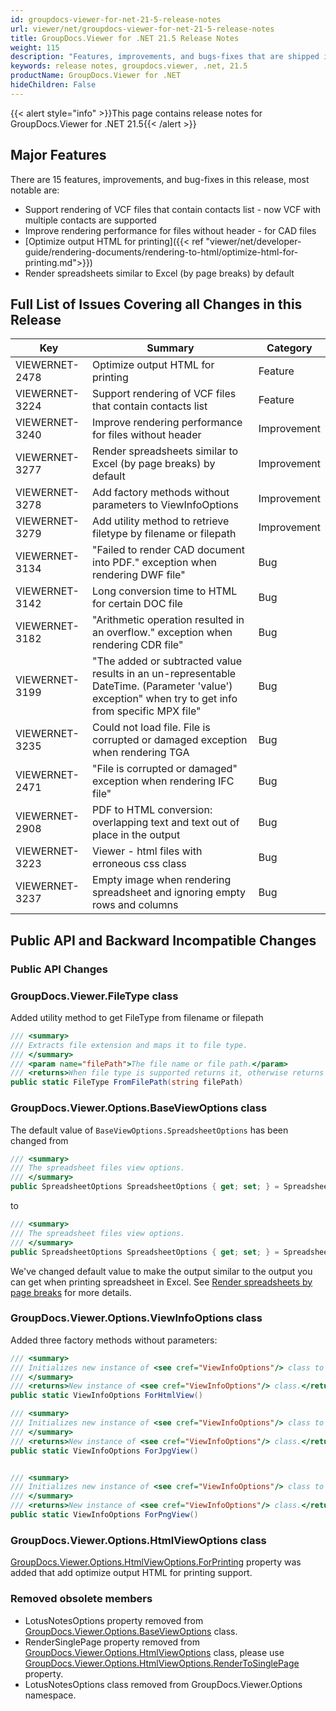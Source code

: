```yaml
---
id: groupdocs-viewer-for-net-21-5-release-notes
url: viewer/net/groupdocs-viewer-for-net-21-5-release-notes
title: GroupDocs.Viewer for .NET 21.5 Release Notes
weight: 115
description: "Features, improvements, and bugs-fixes that are shipped in GroupDocs.Viewer for .NET 21.5"
keywords: release notes, groupdocs.viewer, .net, 21.5
productName: GroupDocs.Viewer for .NET
hideChildren: False
---
```

{{< alert style="info" >}}This page contains release notes for GroupDocs.Viewer for .NET 21.5{{< /alert >}}

## Major Features

There are 15 features, improvements, and bug-fixes in this release, most notable are:

* Support rendering of VCF files that contain contacts list - now VCF with multiple contacts are supported
* Improve rendering performance for files without header - for CAD files
* [Optimize output HTML for printing]({{< ref "viewer/net/developer-guide/rendering-documents/rendering-to-html/optimize-html-for-printing.md">}})
* Render spreadsheets similar to Excel (by page breaks) by default

## Full List of Issues Covering all Changes in this Release

| Key | Summary | Category |
| --- | --- | --- |
|VIEWERNET-2478|Optimize output HTML for printing|Feature|
|VIEWERNET-3224|Support rendering of VCF files that contain contacts list|Feature|
|VIEWERNET-3240|Improve rendering performance for files without header|Improvement|
|VIEWERNET-3277|Render spreadsheets similar to Excel (by page breaks) by default|Improvement|
|VIEWERNET-3278|Add factory methods without parameters to ViewInfoOptions|Improvement|
|VIEWERNET-3279|Add utility method to retrieve filetype by filename or filepath|Improvement|
|VIEWERNET-3134|"Failed to render CAD document into PDF." exception when rendering DWF file"|Bug|
|VIEWERNET-3142|Long conversion time to HTML for certain DOC file|Bug|
|VIEWERNET-3182|"Arithmetic operation resulted in an overflow." exception when rendering CDR file"|Bug|
|VIEWERNET-3199|"The added or subtracted value results in an un-representable DateTime. (Parameter 'value') exception" when try to get info from specific MPX file"|Bug|
|VIEWERNET-3235|Could not load file. File is corrupted or damaged exception when rendering TGA|Bug|
|VIEWERNET-2471|"File is corrupted or damaged" exception when rendering IFC file"|Bug|
|VIEWERNET-2908|PDF to HTML conversion: overlapping text and text out of place in the output|Bug|
|VIEWERNET-3223|Viewer - html files with erroneous css class|Bug|
|VIEWERNET-3237|Empty image when rendering spreadsheet and ignoring empty rows and columns|Bug|

## Public API and Backward Incompatible Changes

### Public API Changes

### GroupDocs.Viewer.FileType class

Added utility method to get FileType from filename or filepath

```cs
/// <summary>
/// Extracts file extension and maps it to file type.
/// </summary>
/// <param name="filePath">The file name or file path.</param>
/// <returns>When file type is supported returns it, otherwise returns default <see cref="Unknown"/> file type.</returns>
public static FileType FromFilePath(string filePath)
```

### GroupDocs.Viewer.Options.BaseViewOptions class

The default value of `BaseViewOptions.SpreadsheetOptions` has been changed from

```cs
/// <summary>
/// The spreadsheet files view options.
/// </summary>
public SpreadsheetOptions SpreadsheetOptions { get; set; } = SpreadsheetOptions.ForSplitSheetIntoPages(40);
```

to

```cs
/// <summary>
/// The spreadsheet files view options.
/// </summary>
public SpreadsheetOptions SpreadsheetOptions { get; set; } = SpreadsheetOptions.ForRenderingByPageBreaks();
```

We've changed default value to make the output similar to the output you can get when printing spreadsheet in Excel. See [Render spreadsheets by page breaks](https://docs.groupdocs.com/viewer/net/render-spreadsheets-by-page-breaks/) for more details.

### GroupDocs.Viewer.Options.ViewInfoOptions class

Added three factory methods without parameters:

```cs
/// <summary>
/// Initializes new instance of <see cref="ViewInfoOptions"/> class to retrieve information about view when rendering into HTML.
/// </summary>
/// <returns>New instance of <see cref="ViewInfoOptions"/> class.</returns>
public static ViewInfoOptions ForHtmlView()

/// <summary>
/// Initializes new instance of <see cref="ViewInfoOptions"/> class to retrieve information about view when rendering into JPG.
/// </summary>
/// <returns>New instance of <see cref="ViewInfoOptions"/> class.</returns>
public static ViewInfoOptions ForJpgView()


/// <summary>
/// Initializes new instance of <see cref="ViewInfoOptions"/> class to retrieve information about view when rendering into PNG.
/// </summary>
/// <returns>New instance of <see cref="ViewInfoOptions"/> class.</returns>
public static ViewInfoOptions ForPngView()
```

### GroupDocs.Viewer.Options.HtmlViewOptions class

[GroupDocs.Viewer.Options.HtmlViewOptions.ForPrinting](<https://apireference.groupdocs.com/viewer/net/groupdocs.viewer.options/htmlviewoptions/properties/forprinting>) property was added that add optimize output HTML for printing support.

### Removed obsolete members

* LotusNotesOptions property removed from [GroupDocs.Viewer.Options.BaseViewOptions](<https://apireference.groupdocs.com/viewer/net/groupdocs.viewer.options/baseviewoptions>) class.
* RenderSinglePage property removed from [GroupDocs.Viewer.Options.HtmlViewOptions](<https://apireference.groupdocs.com/viewer/net/groupdocs.viewer.options/HtmlViewOptions>) class,
please use [GroupDocs.Viewer.Options.HtmlViewOptions.RenderToSinglePage](<https://apireference.groupdocs.com/viewer/net/groupdocs.viewer.options/htmlviewoptions/properties/rendertosinglepage>) property.
* LotusNotesOptions class removed from GroupDocs.Viewer.Options namespace.

